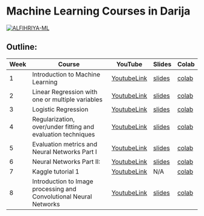 # Machine Learning Courses in Darija

[![ALFIHRIYA-ML](https://scontent-cdt1-1.xx.fbcdn.net/v/t1.0-9/105051599_1693362157496748_2913223290986831394_o.jpg?_nc_cat=105&_nc_sid=825194&_nc_ohc=Fyh5aX3X-WkAX9m8oPO&_nc_ht=scontent-cdt1-1.xx&oh=1d93e2f58d01c846ef7f39a0bcc6b195&oe=5F2C1FBF)](https://www.youtube.com/playlist?list=PLXH8lluXIxcyzlE3swQ1AlubfKbr6frcj)

## Outline:

| Week | Course | YouTube | Slides | Colab | 
| --- | --- | --- | --- | --- | 
| 1 | Introduction to Machine Learning | [YoutubeLink](https://youtu.be/Yj3_ey9-l84) | [slides]() | [colab]() | 
| 2 | Linear Regression with one or multiple variables | [YoutubeLink](https://youtu.be/Yj3_ey9-l84) | [slides]() | [colab]() | 
| 3 | Logistic Regression | [YoutubeLink](https://youtu.be/Yj3_ey9-l84) | [slides]() | [colab]() | 
| 4 | Regularization, over/under fitting and evaluation techniques | [YoutubeLink](https://youtu.be/Yj3_ey9-l84) | [slides]() | [colab]() |  
| 5 | Evaluation metrics and Neural Networks Part I | [YoutubeLink](https://youtu.be/Yj3_ey9-l84) | [slides]() | [colab]() | 
| 6 | Neural Networks Part II: | [YoutubeLink](https://youtu.be/Yj3_ey9-l84) | [slides](https://docs.google.com/presentation/d/1kTdqUaGsTYd0nUivisZalbyGWUW8qHY9YkstD0IH7Gc/) | [colab](https://colab.research.google.com/drive/1bvDzkd57tjvUX6xkKoDmD3xXusKmEi-Y?usp=sharing) | 
| 7 | Kaggle tutorial 1| [YoutubeLink](https://youtu.be/F5TxNCyV4tY) | N/A | [colab](https://colab.research.google.com/drive/1mPmgia5e4ex7lQepDZ8ajyGlVPK4nTFT?usp=sharing) |  
| 8 | Introduction to Image processing and Convolutional Neural Networks | [YoutubeLink](https://youtu.be/Yj3_ey9-l84) | [slides](https://docs.google.com/presentation/d/17AUhKXEi8FPzot5OPXT4Nrx4oVqVHZtydvsc8v91JJM/edit?usp=sharing) | [colab](https://colab.research.google.com/drive/1EhC0tqApqKDo4qVV6MZWRslzQFYaXyBu?usp=sharing) | 


